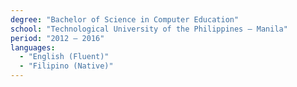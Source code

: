 ```yaml
---
degree: "Bachelor of Science in Computer Education"
school: "Technological University of the Philippines – Manila"
period: "2012 – 2016"
languages:
  - "English (Fluent)"
  - "Filipino (Native)"
---
```



